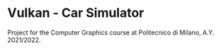 # Vulkan - Car Simulator

Project for the Computer Graphics course at Politecnico di Milano, A.Y. 2021/2022.


